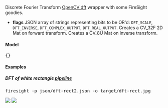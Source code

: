 Discrete Fourier Transform [OpenCV dft](http://docs.opencv.org/modules/core/doc/operations_on_arrays.html#dft) wrapper with some FireSight goodies.

* **flags** JSON array of strings representing bits to be OR'd: `DFT_SCALE`, `DFT_INVERSE`, `DFT_COMPLEX_OUTPUT`, `DFT_REAL_OUTPUT`. Creates a CV_32F 2D Mat on forward transform. Creates a CV_8U Mat on inverse transform.

#### Model
<pre>{}</pre>

#### Examples

##### DFT of white rectangle [pipeline](https://github.com/firepick1/FireSight/blob/master/json/dft-rect2.json)
<pre>firesight -p json/dft-rect2.json -o target/dft-rect.jpg</pre>
<img src="https://github.com/firepick1/FireSight/blob/master/img/whiterect.jpg?raw=true">

<img src="https://github.com/firepick1/FireSight/blob/master/img/dft-rect.jpg?raw=true">


